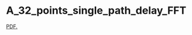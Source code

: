 # A_32_points_single_path_delay_FFT
<a href="https://github.com/Waxpple/A_32_points_single_path_delay_FFT/blob/master/A_Single_Path_Delay_FFT.pdf" target="_blank">PDF.</a>
